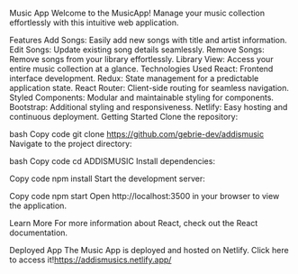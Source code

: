 Music  App
Welcome to the MusicApp! Manage your music collection effortlessly with this intuitive web application.

Features
Add Songs: Easily add new songs with title and artist information.
Edit Songs: Update existing song details seamlessly.
Remove Songs: Remove songs from your library effortlessly.
Library View: Access your entire music collection at a glance.
Technologies Used
React: Frontend interface development.
Redux: State management for a predictable application state.
React Router: Client-side routing for seamless navigation.
Styled Components: Modular and maintainable styling for components.
Bootstrap: Additional styling and responsiveness.
Netlify: Easy hosting and continuous deployment.
Getting Started
Clone the repository:

bash
Copy code
git clone https://github.com/gebrie-dev/addismusic
Navigate to the project directory:

bash
Copy code
cd ADDISMUSIC
Install dependencies:

Copy code
npm install
Start the development server:


Copy code
npm start
Open http://localhost:3500 in your browser to view the application.

Learn More
For more information about React, check out the React documentation.

Deployed App
The Music  App is deployed and hosted on Netlify. Click here to access it!https://addismusics.netlify.app/

